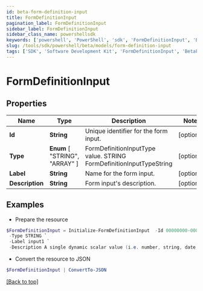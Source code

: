 ```yaml
---
id: beta-form-definition-input
title: FormDefinitionInput
pagination_label: FormDefinitionInput
sidebar_label: FormDefinitionInput
sidebar_class_name: powershellsdk
keywords: ['powershell', 'PowerShell', 'sdk', 'FormDefinitionInput', 'BetaFormDefinitionInput'] 
slug: /tools/sdk/powershell/beta/models/form-definition-input
tags: ['SDK', 'Software Development Kit', 'FormDefinitionInput', 'BetaFormDefinitionInput']
---
```



# FormDefinitionInput

## Properties

Name | Type | Description | Notes
------------ | ------------- | ------------- | -------------
**Id** | **String** | Unique identifier for the form input. | [optional] 
**Type** |  **Enum** [  "STRING",    "ARRAY" ] | FormDefinitionInputType value. STRING FormDefinitionInputTypeString | [optional] 
**Label** | **String** | Name for the form input. | [optional] 
**Description** | **String** | Form input's description. | [optional] 

## Examples

- Prepare the resource
```powershell
$FormDefinitionInput = Initialize-FormDefinitionInput  -Id 00000000-0000-0000-0000-000000000000 `
 -Type STRING `
 -Label input1 `
 -Description A single dynamic scalar value (i.e. number, string, date, etc.) that can be passed into the form for use in conditional logic
```

- Convert the resource to JSON
```powershell
$FormDefinitionInput | ConvertTo-JSON
```


[[Back to top]](#) 

